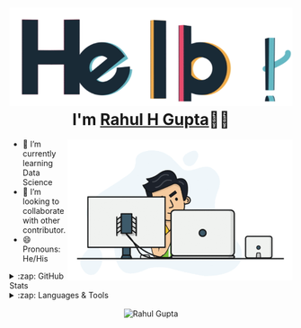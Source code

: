 <h1 align="center"> <img src="https://github.com/rahulhgdev/rahulhgdev/blob/main/hello_1.gif" alt="hellogif"> <br >I'm <a href="https://github.com/rahulhgdev">Rahul H Gupta</a>👨‍💻</h1>



<img align="right" alt="GIF" src="https://github.com/rahulhgdev/rahulhgdev/blob/main/rhl2.gif" width="400px" />

- 🌱 I’m currently learning Data Science
- 👯 I’m looking to collaborate with other contributor.
- 😄 Pronouns: He/His


<details>
  <summary>:zap: GitHub Stats</summary>
  <img align="center" src="https://github-readme-stats.vercel.app/api?username=rahulhgdev&show_icons=true&locale=en" alt="rahulhgdev"/>
  </details>
<details>
 <summary>:zap: Languages & Tools</summary>
<p><img align="left" src="https://github-readme-stats.vercel.app/api/top-langs?username=rahulhgdev&show_icons=true&locale=en&layout=compact" alt="rahulhgdev" /></p>
<p align="center">
<img src="https://raw.githubusercontent.com/gilbarbara/logos/master/logos/android-icon.svg" alt="Android" width="40" height="40"/> 
<img src="https://raw.githubusercontent.com/gilbarbara/logos/master/logos/java.svg" alt="Java" width="40" height="40"/> 
<img src="https://raw.githubusercontent.com/gilbarbara/logos/master/logos/c-plusplus.svg" alt="CPP" width="40" height="40"/> 
<img src="https://raw.githubusercontent.com/gilbarbara/logos/master/logos/html-5.svg" alt="HTML5" width="40" height="40"/>
<img src="https://raw.githubusercontent.com/gilbarbara/logos/master/logos/css-3.svg" alt="CSS" width="40" height="40"/> 
<img src="https://raw.githubusercontent.com/gilbarbara/logos/master/logos/javascript.svg" alt="JavaScript" width="40" height="40"/> 
<img src="https://github.com/gilbarbara/logos/blob/master/logos/git.svg" alt="Git" width="40" height="40"/> 
<img src="https://github.com/gilbarbara/logos/blob/master/logos/python.svg" alt="Python" width="40" height="40"/> 
<img src="https://github.com/gilbarbara/logos/blob/master/logos/jupyter.svg" alt="Jupyter" width="40" height="40"/>
</p>
</details>
<p align="center">
<img align="Center" src="https://github-readme-streak-stats.herokuapp.com/?user=rahulhgdev&)" alt="Rahul Gupta" />
</p>

